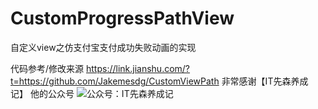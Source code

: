 # CustomProgressPathView
自定义view之仿支付宝支付成功失败动画的实现

代码参考/修改来源 https://link.jianshu.com/?t=https://github.com/Jakemesdg/CustomViewPath
非常感谢【IT先森养成记】 他的公众号
![公众号：IT先森养成记](http://upload-images.jianshu.io/upload_images/490111-cfc591d001bf4cc6.jpg?imageMogr2/auto-orient/strip%7CimageView2/2/w/1240)

